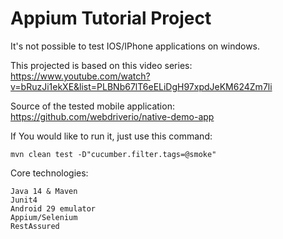 <h1>Appium Tutorial Project</h1>

It's not possible to test IOS/IPhone applications on windows.

This projected is based on this video series: 
https://www.youtube.com/watch?v=bRuzJi1ekXE&list=PLBNb67lT6eELiDgH97xpdJeKM624Zm7li

Source of the tested mobile application: https://github.com/webdriverio/native-demo-app

If You would like to run it, just use this command:
```
mvn clean test -D"cucumber.filter.tags=@smoke"
```

Core technologies:
```
Java 14 & Maven
Junit4
Android 29 emulator
Appium/Selenium
RestAssured
```